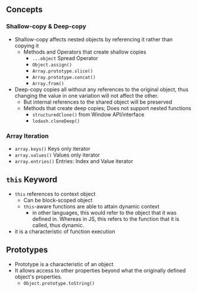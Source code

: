 ## Concepts
### Shallow-copy & Deep-copy
* Shallow-copy affects nested objects by referencing it rather than copying it
  * Methods and Operators that create shallow copies
    * `...object` Spread Operator
    * `Object.assign()`
    * `Array.prototype.slice()`
    * `Array.prototype.concat()`
    * `Array.from()`
* Deep-copy copies all without any references to the original object, thus changing the value in one variation will not affect the other.
  * But internal references to the shared object will be preserved
  * Methods that create deep copies; Does not support nested functions
    * `structuredClone()` from Window API/interface
    * `lodash.cloneDeep()`

### Array Iteration
  * `array.keys()` Keys only iterator
  * `array.values()` Values only iterator
  * `array.entries()` Entries: Index and Value iterator

## `this` Keyword
  * `this` references to context object
    * Can be block-scoped object
    * `this`-aware functions are able to attain dynamic context
      * in other languages, this would refer to the object that it was defined in. Whereas in JS, this refers to the function that it is called, thus dynamic.
  * it is a characteristic of function execution

## Prototypes
  * Prototype is a characteristic of an object
  * It allows access to other properties beyond what the originally defined object's properties.
    * `Object.prototype.toString()`